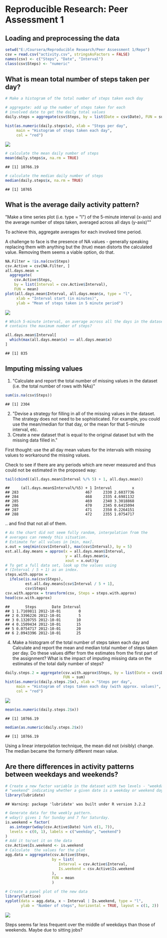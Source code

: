 # Reproducible Research: Peer Assessment 1


## Loading and preprocessing the data


```r
setwd("E:/Coursera/Reproducible Research/Peer Assessment 1/Repo")
csv = read.csv("activity.csv", stringsAsFactors = FALSE)
names(csv) <- c("Steps", "Date", "Interval")
class(csv$Steps) <- "numeric"
```

## What is mean total number of steps taken per day?


```r
# Make a histogram of the total number of steps taken each day

# aggregate: add up the number of steps taken for each
# involved date to get the daily total values
daily.steps = aggregate(csv$Steps, by = list(Date = csv$Date), FUN = sum)

hist(as.numeric(daily.steps$x), xlab = "Steps per day", 
     main = "Histogram of steps taken each day",
     col = "red")
```

![](PA1_template_files/figure-html/numberOfSteps-1.png) 

```r
# calculate the mean daily number of steps
mean(daily.steps$x, na.rm = TRUE)
```

```
## [1] 10766.19
```

```r
# calculate the median daily number of steps
median(daily.steps$x, na.rm = TRUE)
```

```
## [1] 10765
```

## What is the average daily activity pattern?

"Make a time series plot (i.e. type = "l") of the 5-minute interval 
(x-axis) and the average number of steps taken, averaged across all 
days (y-axis)""

To achieve this, aggregate averages for each involved time period.

A challenge to face is the presence of NA values - generally speaking 
replacing them with anything but the (true) mean distorts the calculated
value.
Removing them seems a viable option, do that.


```r
NA.Filter = !is.na(csv$Steps)
csv.Active = csv[NA.Filter, ]
all.days.mean = 
  aggregate(
    csv.Active$Steps,
    by = list(Interval = csv.Active$Interval), 
    FUN = mean)
plot(all.days.mean$Interval, all.days.mean$x, type = "l", 
     xlab = "Interval start (in minutes)", 
     ylab = "Mean of steps taken in 5 minute period")
```

![](PA1_template_files/figure-html/dailyActivityPattern-1.png) 


```r
# Which 5-minute interval, on average across all the days in the dataset, 
# contains the maximum number of steps?

all.days.mean$Interval[
  which(max(all.days.mean$x) == all.days.mean$x)
]
```

```
## [1] 835
```

## Imputing missing values

1. "Calculate and report the total number of missing values in the dataset 
   (i.e. the total number of rows with NAs)"


```r
sum(is.na(csv$Steps))
```

```
## [1] 2304
```

2. "Devise a strategy for filling in all of the missing values in the dataset. 
   The strategy does not need to be sophisticated. For example, you could use 
   the mean/median for that day, or the mean for that 5-minute interval, etc.
3. Create a new dataset that is equal to the original dataset but with the 
   missing data filled in."

First thought: use the all day mean values for the intervals with missing 
values to workaround the missing values.

Check to see if there are any periods which are never
measured and thus could not be estimated in the proposed way:

```r
tail(cbind((all.days.mean$Interval %/% 5) + 1, all.days.mean))
```

```
##     (all.days.mean$Interval%/%5) + 1 Interval         x
## 283                              467     2330 2.6037736
## 284                              468     2335 4.6981132
## 285                              469     2340 3.3018868
## 286                              470     2345 0.6415094
## 287                              471     2350 0.2264151
## 288                              472     2355 1.0754717
```
.. and find that not all of them.


```r
# As the chart did not seem fully random, interpolation from the 
# averages can remedy this situation. 
# Estimate for all values in [min, max].
x.out = seq(min(csv$Interval), max(csv$Interval), by = 5)
est.all.day.means = approx(x = all.days.mean$Interval,
                           y = all.days.mean$x,
                           xout = x.out)$y
# To get a full data set, look up the values using
# (Interval / 5 + 1) as an index.
steps.with.approx = 
  ifelse(is.na(csv$Steps), 
         est.all.day.means[csv$Interval / 5 + 1],
         csv$Steps)
csv.with.approx = transform(csv, Steps = steps.with.approx)
head(csv.with.approx)
```

```
##       Steps       Date Interval
## 1 1.7169811 2012-10-01        0
## 2 0.3396226 2012-10-01        5
## 3 0.1320755 2012-10-01       10
## 4 0.1509434 2012-10-01       15
## 5 0.0754717 2012-10-01       20
## 6 2.0943396 2012-10-01       25
```

4. Make a histogram of the total number of steps taken each day and 
   Calculate and report the mean and median total number of steps taken 
   per day. Do these values differ from the estimates from the first part
   of the assignment? What is the impact of imputing missing data on the 
   estimates of the total daily number of steps?


```r
daily.steps.2 = aggregate(csv.with.approx$Steps, by = list(Date = csv$Date), 
                          FUN = sum)
hist(as.numeric(daily.steps.2$x), xlab = "Steps per day", 
     main = "Histogram of steps taken each day (with approx. values)",
     col = "red")
```

![](PA1_template_files/figure-html/totalNumberWithImputing-1.png) 

```r
mean(as.numeric(daily.steps.2$x))
```

```
## [1] 10766.19
```

```r
median(as.numeric(daily.steps.2$x))
```

```
## [1] 10766.19
```
Using a linear interpolation technique, the mean did not (visibly) change.
The median became the formerly different mean value.

## Are there differences in activity patterns between weekdays and weekends?


```r
# Create a new factor variable in the dataset with two levels - "weekday" and 
# "weekend" indicating whether a given date is a weekday or weekend day.
library(lubridate)
```

```
## Warning: package 'lubridate' was built under R version 3.2.2
```

```r
# Generate data for the weekly pattern.
# wday() gives 1 for Sunday and 7 for Saturday.
is.weekend = factor(
  as.integer(wday(csv.Active$Date) %in% c(1, 7)), 
  levels = c(0, 1), labels = c("weekday", "weekend")
)
# Add it to/set it on the data
csv.Active$Is.weekend <- is.weekend
# Calculate  the values for the plot
agg.data = aggregate(csv.Active$Steps, 
                     by = list(
                        Interval = csv.Active$Interval,
                        Is.weekend = csv.Active$Is.weekend
                     ),
                     FUN = mean
                     )

# Create a panel plot of the new data
library(lattice)
xyplot(data = agg.data, x ~ Interval | Is.weekend, type = "l", 
       ylab = "Number of steps", horizontal = TRUE, layout = c(1, 2))
```

![](PA1_template_files/figure-html/lastFigure-1.png) 

Steps seems far less frequent over the middle of weekdays than those of 
weekends. Maybe due to sitting jobs?
